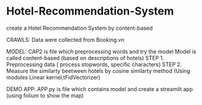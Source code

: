 # Hotel-Recommendation-System
create a Hotel Recommendation System by content-based 

CRAWLS:
Data were collected from Booking.vn

MODEL:
CAP2 is file which preprocessing words and try the model 
Model is called content-based (based on descriptions of hotels) 
  STEP 1. Preprocessing data ( process stopwords, specific characters)
  STEP 2. Measure the similarty beetween hotels by cosine similarty method (Using modules Linear kernel,tFidVectorizer)
  
DEMO APP:
APP.py is file which contains model and create a streamlit app (using folium to show the map)
